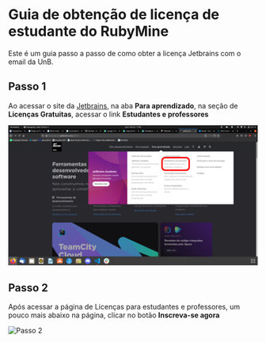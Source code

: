 # Guia de obtenção de licença de estudante do RubyMine

Este é um guia passo a passo de como obter a licença Jetbrains com o email da UnB.

## Passo 1

Ao acessar o site da [Jetbrains](https://www.jetbrains.com/pt-br/), na aba **Para aprendizado**, na seção de **Licenças Gratuitas**, acessar o link **Estudantes e professores**

![Passo 1](../../imagens/Passo_1_Licenca.png)

## Passo 2

Após acessar a página de Licenças para estudantes e professores, um pouco mais abaixo na página, clicar no botão **Inscreva-se agora**

![Passo 2](../../imagens/Passo_2_Licensa.png)